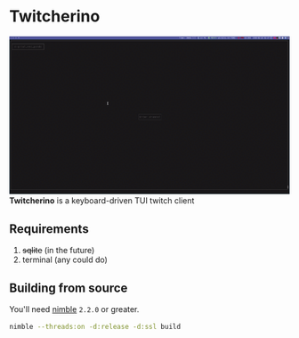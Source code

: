 # Twitcherino
![](https://raw.githubusercontent.com/DigitalRedPanda/twitcherino/refs/heads/master/images/demo.gif)
**Twitcherino** is a keyboard-driven TUI twitch client 

## Requirements
1. ~~sqlite~~ (in the future)
2. terminal (any could do)

## Building from source
You'll need [nimble](https://nim-lang.org/) ``2.2.0`` or greater. 
```bash
nimble --threads:on -d:release -d:ssl build
```


